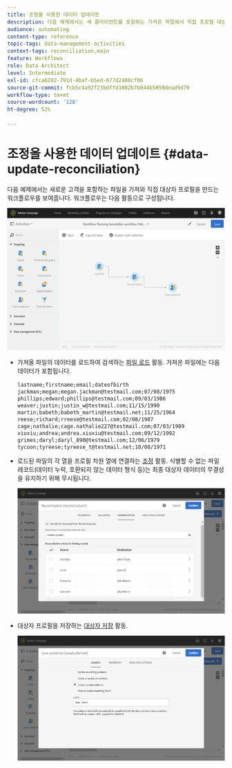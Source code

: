 ```yaml
---
title: 조정을 사용한 데이터 업데이트
description: 다음 예제에서는 새 클라이언트를 포함하는 가져온 파일에서 직접 프로필 대상을 만드는 워크플로우를 보여 줍니다.
audience: automating
content-type: reference
topic-tags: data-management-activities
context-tags: reconciliation,main
feature: Workflows
role: Data Architect
level: Intermediate
exl-id: cfca6202-791d-4baf-b5ed-677d2480cf06
source-git-commit: fcb5c4a92f23bdffd1082b7b044b5859dead9d70
workflow-type: tm+mt
source-wordcount: '128'
ht-degree: 52%

---
```


# 조정을 사용한 데이터 업데이트 {#data-update-reconciliation}

다음 예제에서는 새로운 고객을 포함하는 파일을 가져와 직접 대상자 프로필을 만드는 워크플로우를 보여줍니다. 워크플로우는 다음 활동으로 구성됩니다.

![](assets/identification_example2.png)

* 가져올 파일의 데이터를 로드하여 검색하는 [파일 로드](../../automating/using/load-file.md) 활동. 가져온 파일에는 다음 데이터가 포함됩니다.

  ```
  lastname;firstname;email;dateofbirth
  jackman;megan;megan.jackman@testmail.com;07/08/1975
  phillips;edward;phillips@testmail.com;09/03/1986
  weaver;justin;justin_w@testmail.com;11/15/1990
  martin;babeth;babeth_martin@testmail.net;11/25/1964
  reese;richard;rreese@testmail.com;02/08/1987
  cage;nathalie;cage.nathalie227@testmail.com;07/03/1989
  xiuxiu;andrea;andrea.xiuxiu@testmail.com;09/12/1992
  grimes;daryl;daryl_890@testmail.com;12/06/1979
  tycoon;tyreese;tyreese_t@testmail.net;10/08/1971
  ```

* 로드된 파일의 각 열을 프로필 차원 열에 연결하는 [조정](../../automating/using/reconciliation.md) 활동. 식별할 수 없는 파일 레코드(데이터 누락, 호환되지 않는 데이터 형식 등)는 최종 대상자 데이터의 무결성을 유지하기 위해 무시됩니다.

  ![](assets/identification_example1.png)

* 대상자 프로필을 저장하는 [대상자 저장](../../automating/using/save-audience.md) 활동.

  ![](assets/identification_example3.png)
